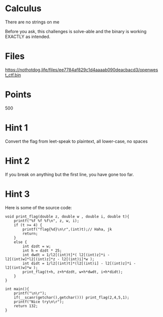 # Calculus
There are no strings on me

Before you ask, this challenges is solve-able and the binary is working EXACTLY as intended.

# Files
https://nothotdog.life/files/ee7784af829c1d4aaaab090deacbacd3/openwest_ctf.bin

# Points
500

# Hint 1
Convert the flag from leet-speak to plaintext, all lower-case, no spaces

# Hint 2
If you break on anything but the first line, you have gone too far.

# Hint 3
Here is some of the source code:
```
void print_flag(double z, double w , double i, double t){ 
    printf("%f %f %f\n", z, w, i); 
    if (t >= 4) {
        printf("flag{%d}\n\r",(int)t);// Haha, jk
        return; 
    }   
    else {
        int dzdt = w;
        int h = dzdt * 25; 
        int dwdt = 1/l2[(int)t]*( l2[(int)z]*i - l2[(int)w]*l2[(int)z]*z - l2[(int)i]*w );
        int didt = 1/l2[(int)t]*(l2[(int)i] - l2[(int)z]*i - l2[(int)w]*w );
        print_flag(t+h, z+h*dzdt, w+h*dwdt, i+h*didt);
    }   
}

int main(){
    printf("\n\r");
    if(__scanr(getchar(),getchar())) print_flag(2,4,5,1);
    printf("Nice try\n\r");
    return 132;
}
```

